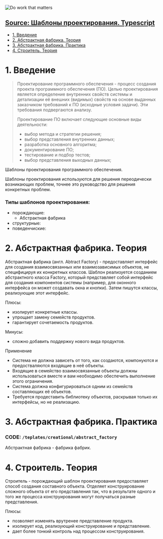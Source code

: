 ![Do work that matters](https://yt3.ggpht.com/a/AGF-l7_jmGIiURBep4sky6CRcfXfA6RF3FMjzlhkqA=s288-mo-c-c0xffffffff-rj-k-no "Do work that matters")

## [Source: Шаблоны проектирования. Typescript](https://www.youtube.com/playlist?list=PLIFGfLqvZ-yFrZbynkxYMnlHUw_XwH90m)

* [1. Введение](#-#1.-Введение)
* [2. Абстрактная фабрика. Теория](#-#2.-Абстрактная-фабрика.-Теория)
* [3. Абстрактная фабрика. Практика](#-#2.-Абстрактная-фабрика.-Практика)
* [4. Строитель. Теория](#-#4.-Строитель.-Теория)

# 1. Введение

> Проектирование программного обеспечения - процесс создания проекта программного обеспечения (ПО).
> Целью проектирования является определение внутренних свойств системы и детализации её внешних (видимых) свойств
> на основе выданных заказчиком требований к ПО (исходные условия задачи). Эти требования подвергаются анализу.
> 
> Проектирование ПО включает следующие основные виды деятельности:
>   - выбор метода и стратегии решения;
>   - выбор представления внутренних данных;
>   - разработка основного алгоритма;
>   - документирование ПО;
>   - тестирование и подбор тестов;
>   - выбор представления выходных данных;

Шаблоны проектирования программного обеспечения.

Шаблоны проектирования используются для решения переодически возникающих проблем, точнее это руководство для решения конкретных проблем.

### Типы шаблонов проектирования:
  - порождающие:
    - Абстрактная фабрика 
  - структурные:
  - поведенчиские:


# 2. Абстрактная фабрика. Теория

Абстрактная фабрика (англ. Abtract Factory) - предоставляет интерфейс для создания взаимосвязанных или взаимозависимых объектов, не специфицируя их конкретных классов. Шаблон реализуется созданием абстрактного класса Factory, который представляет собой интерфейс для создания компонентов системы (например, для оконного интерфейса он может создавать окна и кнопки). Затем пишутся классы, реализующие этот интерфейс.

Плюсы:
  - изолирует конкретные классы.
  - упрощает замену семейств продуктов.
  - гарантирует сочетаемость продуктов.

Минусы:
  - сложно добавить поддержку нового вида продуктов.

Применение
  - Система не должна зависеть от того, как создаются, компонуются и предостваляются входящие в неё объекты.
  - Входящие в семейство взаимосвязанные объекты должны использоваться вместе и вам необходимо обеспечить выполнение этого ограничения.
  - Система должна конфигурироваться одним из семейств составляющих её объектов.
  - Требуется продеставить библиотеку объектов, раскрывая только их интерфейсы, но не реализацию.


# 3. Абстрактная фабрика. Практика
### CODE: `/teplates/creational/abstract_factory`

Абстрактная фабрика - фабрика фабрик.

# 4. Строитель. Теория

Строитель - порождающий шаблон проектирования предоставляет способ создания составного объекта. Отделяет конструирование сложного объекта от его представления так, что в результате одного и того же процесса конструирования могут получаться разные представления.

Плюсы:
  - позволяет изменять врутренее представление продукта.
  - изолирует код, реализующий конструирование и представление.
  - дает более тонкий контроль над процессом конструирования.